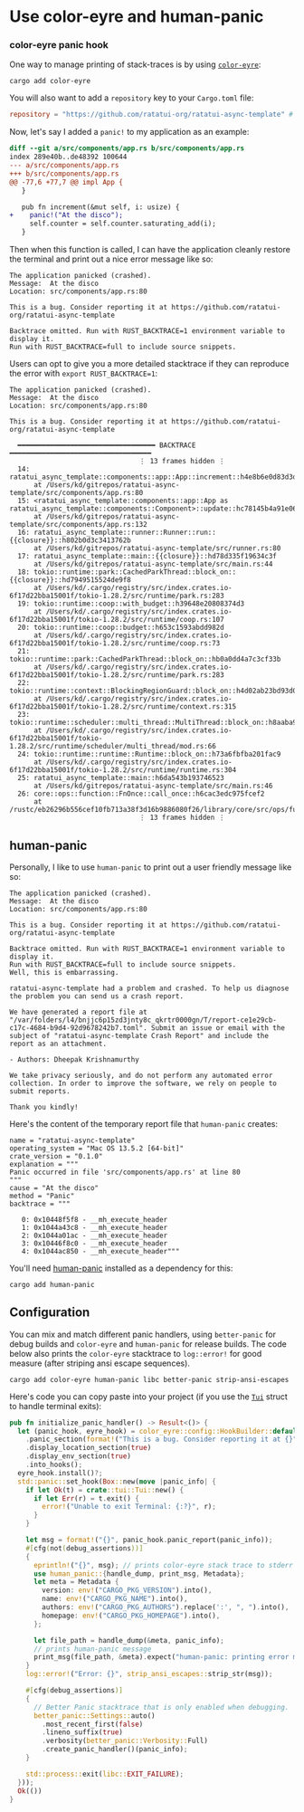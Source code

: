 # Use color-eyre and human-panic

### color-eyre panic hook

One way to manage printing of stack-traces is by using
[`color-eyre`](https://github.com/eyre-rs/color-eyre):

```console
cargo add color-eyre
```

You will also want to add a `repository` key to your `Cargo.toml` file:

```toml
repository = "https://github.com/ratatui-org/ratatui-async-template" # used by env!("CARGO_PKG_REPOSITORY")
```

Now, let's say I added a `panic!` to my application as an example:

```diff
diff --git a/src/components/app.rs b/src/components/app.rs
index 289e40b..de48392 100644
--- a/src/components/app.rs
+++ b/src/components/app.rs
@@ -77,6 +77,7 @@ impl App {
   }

   pub fn increment(&mut self, i: usize) {
+    panic!("At the disco");
     self.counter = self.counter.saturating_add(i);
   }
```

Then when this function is called, I can have the application cleanly restore the terminal and print
out a nice error message like so:

```
The application panicked (crashed).
Message:  At the disco
Location: src/components/app.rs:80

This is a bug. Consider reporting it at https://github.com/ratatui-org/ratatui-async-template

Backtrace omitted. Run with RUST_BACKTRACE=1 environment variable to display it.
Run with RUST_BACKTRACE=full to include source snippets.
```

Users can opt to give you a more detailed stacktrace if they can reproduce the error with
`export RUST_BACKTRACE=1`:

```
The application panicked (crashed).
Message:  At the disco
Location: src/components/app.rs:80

This is a bug. Consider reporting it at https://github.com/ratatui-org/ratatui-async-template

  ━━━━━━━━━━━━━━━━━━━━━━━━━━━━━━━━━━ BACKTRACE ━━━━━━━━━━━━━━━━━━━━━━━━━━━━━━━━━━━
                                ⋮ 13 frames hidden ⋮
  14: ratatui_async_template::components::app::App::increment::h4e8b6e0d83d3d575
      at /Users/kd/gitrepos/ratatui-async-template/src/components/app.rs:80
  15: <ratatui_async_template::components::app::App as ratatui_async_template::components::Component>::update::hc78145b4a91e06b6
      at /Users/kd/gitrepos/ratatui-async-template/src/components/app.rs:132
  16: ratatui_async_template::runner::Runner::run::{{closure}}::h802b0d3c3413762b
      at /Users/kd/gitrepos/ratatui-async-template/src/runner.rs:80
  17: ratatui_async_template::main::{{closure}}::hd78d335f19634c3f
      at /Users/kd/gitrepos/ratatui-async-template/src/main.rs:44
  18: tokio::runtime::park::CachedParkThread::block_on::{{closure}}::hd7949515524de9f8
      at /Users/kd/.cargo/registry/src/index.crates.io-6f17d22bba15001f/tokio-1.28.2/src/runtime/park.rs:283
  19: tokio::runtime::coop::with_budget::h39648e20808374d3
      at /Users/kd/.cargo/registry/src/index.crates.io-6f17d22bba15001f/tokio-1.28.2/src/runtime/coop.rs:107
  20: tokio::runtime::coop::budget::h653c1593abdd982d
      at /Users/kd/.cargo/registry/src/index.crates.io-6f17d22bba15001f/tokio-1.28.2/src/runtime/coop.rs:73
  21: tokio::runtime::park::CachedParkThread::block_on::hb0a0dd4a7c3cf33b
      at /Users/kd/.cargo/registry/src/index.crates.io-6f17d22bba15001f/tokio-1.28.2/src/runtime/park.rs:283
  22: tokio::runtime::context::BlockingRegionGuard::block_on::h4d02ab23bd93d0fd
      at /Users/kd/.cargo/registry/src/index.crates.io-6f17d22bba15001f/tokio-1.28.2/src/runtime/context.rs:315
  23: tokio::runtime::scheduler::multi_thread::MultiThread::block_on::h8aaba9030519c80d
      at /Users/kd/.cargo/registry/src/index.crates.io-6f17d22bba15001f/tokio-1.28.2/src/runtime/scheduler/multi_thread/mod.rs:66
  24: tokio::runtime::runtime::Runtime::block_on::h73a6fbfba201fac9
      at /Users/kd/.cargo/registry/src/index.crates.io-6f17d22bba15001f/tokio-1.28.2/src/runtime/runtime.rs:304
  25: ratatui_async_template::main::h6da543b193746523
      at /Users/kd/gitrepos/ratatui-async-template/src/main.rs:46
  26: core::ops::function::FnOnce::call_once::h6cac3edc975fcef2
      at /rustc/eb26296b556cef10fb713a38f3d16b9886080f26/library/core/src/ops/function.rs:250
                                ⋮ 13 frames hidden ⋮
```

## human-panic

Personally, I like to use `human-panic` to print out a user friendly message like so:

```
The application panicked (crashed).
Message:  At the disco
Location: src/components/app.rs:80

This is a bug. Consider reporting it at https://github.com/ratatui-org/ratatui-async-template

Backtrace omitted. Run with RUST_BACKTRACE=1 environment variable to display it.
Run with RUST_BACKTRACE=full to include source snippets.
Well, this is embarrassing.

ratatui-async-template had a problem and crashed. To help us diagnose the problem you can send us a crash report.

We have generated a report file at "/var/folders/l4/bnjjc6p15zd3jnty8c_qkrtr0000gn/T/report-ce1e29cb-c17c-4684-b9d4-92d9678242b7.toml". Submit an issue or email with the subject of "ratatui-async-template Crash Report" and include the report as an attachment.

- Authors: Dheepak Krishnamurthy

We take privacy seriously, and do not perform any automated error collection. In order to improve the software, we rely on people to submit reports.

Thank you kindly!
```

Here's the content of the temporary report file that `human-panic` creates:

```
name = "ratatui-async-template"
operating_system = "Mac OS 13.5.2 [64-bit]"
crate_version = "0.1.0"
explanation = """
Panic occurred in file 'src/components/app.rs' at line 80
"""
cause = "At the disco"
method = "Panic"
backtrace = """

   0: 0x10448f5f8 - __mh_execute_header
   1: 0x1044a43c8 - __mh_execute_header
   2: 0x1044a01ac - __mh_execute_header
   3: 0x10446f8c0 - __mh_execute_header
   4: 0x1044ac850 - __mh_execute_header"""
```

You'll need [human-panic](https://github.com/rust-cli/human-panic) installed as a dependency for
this:

```console
cargo add human-panic
```

## Configuration

You can mix and match different panic handlers, using `better-panic` for debug builds and
`color-eyre` and `human-panic` for release builds. The code below also prints the `color-eyre`
stacktrace to `log::error!` for good measure (after striping ansi escape sequences).

```console
cargo add color-eyre human-panic libc better-panic strip-ansi-escapes
```

Here's code you can copy paste into your project (if you use the
[`Tui`](./abstract-terminal-and-event-handler.md) struct to handle terminal exits):

```rust
pub fn initialize_panic_handler() -> Result<()> {
  let (panic_hook, eyre_hook) = color_eyre::config::HookBuilder::default()
    .panic_section(format!("This is a bug. Consider reporting it at {}", env!("CARGO_PKG_REPOSITORY")))
    .display_location_section(true)
    .display_env_section(true)
    .into_hooks();
  eyre_hook.install()?;
  std::panic::set_hook(Box::new(move |panic_info| {
    if let Ok(t) = crate::tui::Tui::new() {
      if let Err(r) = t.exit() {
        error!("Unable to exit Terminal: {:?}", r);
      }
    }

    let msg = format!("{}", panic_hook.panic_report(panic_info));
    #[cfg(not(debug_assertions))]
    {
      eprintln!("{}", msg); // prints color-eyre stack trace to stderr
      use human_panic::{handle_dump, print_msg, Metadata};
      let meta = Metadata {
        version: env!("CARGO_PKG_VERSION").into(),
        name: env!("CARGO_PKG_NAME").into(),
        authors: env!("CARGO_PKG_AUTHORS").replace(':', ", ").into(),
        homepage: env!("CARGO_PKG_HOMEPAGE").into(),
      };

      let file_path = handle_dump(&meta, panic_info);
      // prints human-panic message
      print_msg(file_path, &meta).expect("human-panic: printing error message to console failed");
    }
    log::error!("Error: {}", strip_ansi_escapes::strip_str(msg));

    #[cfg(debug_assertions)]
    {
      // Better Panic stacktrace that is only enabled when debugging.
      better_panic::Settings::auto()
        .most_recent_first(false)
        .lineno_suffix(true)
        .verbosity(better_panic::Verbosity::Full)
        .create_panic_handler()(panic_info);
    }

    std::process::exit(libc::EXIT_FAILURE);
  }));
  Ok(())
}
```
